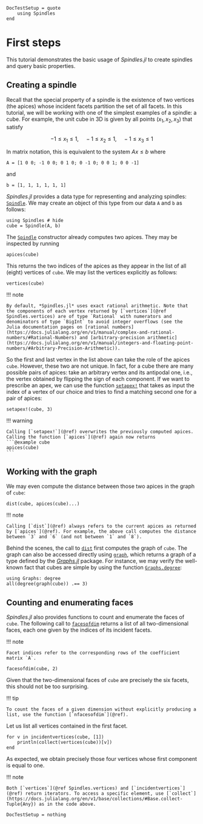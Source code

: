 ```@meta
DocTestSetup = quote
    using Spindles
end
```

# First steps
This tutorial demonstrates the basic usage of *Spindles.jl* to create spindles and query basic properties.

## Creating a spindle
Recall that the special property of a spindle is the existence of two vertices (the apices) whose incident facets partition the set of all facets. In this tutorial, we will be working with one of the simplest examples of a spindle: a cube. For example, the unit cube in 3D is given by all points $(x_1,x_2,x_3)$ that satisfy 
```math
-1 \le x_1 \le 1, \quad -1 \le x_2 \le 1, \quad -1 \le x_3 \le 1
```

In matrix notation, this is equivalent to the system $Ax \le b$ where

```@example cube
A = [1 0 0; -1 0 0; 0 1 0; 0 -1 0; 0 0 1; 0 0 -1]
```
and
```@example cube
b = [1, 1, 1, 1, 1, 1]
```

*Spindles.jl* provides a data type for representing and analyzing spindles: [`Spindle`](@ref). We may create an object of this type from our data `A` and `b` as follows:

```@example cube
using Spindles # hide
cube = Spindle(A, b)
```

The [`Spindle`](@ref) constructor already computes two apices. They may be inspected by running
```@example cube
apices(cube)
```

This returns the two indices of the apices as they appear in the list of all (eight) vertices of `cube`. We may list the vertices explicitly as follows:
```@example cube
vertices(cube)
```

!!! note

    By default, *Spindles.jl* uses exact rational arithmetic. Note that the components of each vertex returned by [`vertices`](@ref Spindles.vertices) are of type `Rational` with numerators and denominators of type `BigInt` to avoid integer overflows (see the Julia documentation pages on [rational numbers](https://docs.julialang.org/en/v1/manual/complex-and-rational-numbers/#Rational-Numbers) and [arbitrary-precision arithmetic](https://docs.julialang.org/en/v1/manual/integers-and-floating-point-numbers/#Arbitrary-Precision-Arithmetic)).

So the first and last vertex in the list above can take the role of the apices `cube`. However, these two are not unique. In fact, for a cube there are many possible pairs of apices: take an arbitrary vertex and its antipodal one, i.e., the vertex obtained by flipping the sign of each component. If we want to prescribe an apex, we can use the function [`setapex!`](@ref) that takes as input the index of a vertex of our choice and tries to find a matching second one for a pair of apices:

```@example cube
setapex!(cube, 3)
```

!!! warning

    Calling [`setapex!`](@ref) overwrites the previously computed apices. Calling the function [`apices`](@ref) again now returns
    ```@example cube
    apices(cube)
    ```

## Working with the graph
We may even compute the distance between those two apices in the graph of `cube`:

```@example cube
dist(cube, apices(cube)...)
```

!!! note

    Calling [`dist`](@ref) always refers to the current apices as returned by [`apices`](@ref). For example, the above call computes the distance between `3` and `6` (and not between `1` and `8`).

Behind the scenes, the call to [`dist`](@ref) first computes the graph of `cube`. The graph can also be accessed directly using [`graph`](@ref), which returns a graph of a type defined by the [*Graphs.jl*](https://juliagraphs.org/Graphs.jl/) package. 
For instance, we may verify the well-known fact that cubes are simple by using the function [`Graphs.degree`](https://juliagraphs.org/Graphs.jl/stable/core_functions/core/#Graphs.degree):

```@example cube
using Graphs: degree
all(degree(graph(cube)) .== 3)
```

## Counting and enumerating faces
*Spindles.jl* also provides functions to count and enumerate the faces of `cube`. The following call to [`facesofdim`](@ref) returns a list of all two-dimensional faces, each one given by the indices of its incident facets.

!!! note

    Facet indices refer to the corresponding rows of the coefficient matrix `A`. 

```@example cube
facesofdim(cube, 2)
```

Given that the two-dimensional faces of `cube` are precisely the six facets, this should not be too surprising. 

!!! tip

    To count the faces of a given dimension without explicitly producing a list, use the function [`nfacesofdim`](@ref).

Let us list all vertices contained in the first facet.

```@example cube
for v in incidentvertices(cube, [1])
    println(collect(vertices(cube))[v])
end
```

As expected, we obtain precisely those four vertices whose first component is equal to one.

!!! note

    Both [`vertices`](@ref Spindles.vertices) and [`incidentvertices`](@ref) return iterators. To access a specific element, use [`collect`](https://docs.julialang.org/en/v1/base/collections/#Base.collect-Tuple{Any}) as in the code above.


```@meta
DocTestSetup = nothing
```
